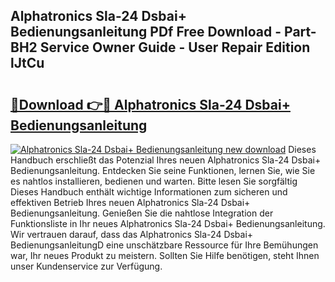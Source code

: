 ## Alphatronics Sla-24 Dsbai+ Bedienungsanleitung PDf Free Download - Part-BH2 Service Owner Guide - User Repair Edition lJtCu

# <h2><a href="http://df3ciyp.blite.top/?on=Alphatronics+Sla-24+Dsbai%2b+Bedienungsanleitung">🔗Download 👉🔴 Alphatronics Sla-24 Dsbai+ Bedienungsanleitung</a></h2>

[![Alphatronics Sla-24 Dsbai+ Bedienungsanleitung new download](https://i.imgur.com/lujVjoI.png)](http://df3ciyp.blite.top/?on=Alphatronics+Sla-24+Dsbai%2b+Bedienungsanleitung)
Dieses Handbuch erschließt das Potenzial Ihres neuen Alphatronics Sla-24 Dsbai+ Bedienungsanleitung. Entdecken Sie seine Funktionen, lernen Sie, wie Sie es nahtlos installieren, bedienen und warten. Bitte lesen Sie sorgfältig Dieses Handbuch enthält wichtige Informationen zum sicheren und effektiven Betrieb Ihres neuen Alphatronics Sla-24 Dsbai+ Bedienungsanleitung. Genießen Sie die nahtlose Integration der Funktionsliste in Ihr neues Alphatronics Sla-24 Dsbai+ Bedienungsanleitung. Wir vertrauen darauf, dass das Alphatronics Sla-24 Dsbai+ BedienungsanleitungD eine unschätzbare Ressource für Ihre Bemühungen war, Ihr neues Produkt zu meistern. Sollten Sie Hilfe benötigen, steht Ihnen unser Kundenservice zur Verfügung.
